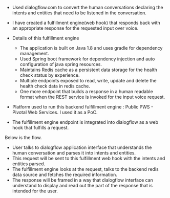  - Used dialogflow.com to convert the human conversations declaring the intents and entities that need to be listened in the conversation.
 - I have created a fulfillment engine(web hook) that responds back with an appropriate response for the requested input over voice.
 - Details of this fulfillment engine
    - The application is built on Java 1.8 and uses gradle for dependency management.
    - Used Spring boot framework for dependency injection and auto configuration of java spring resources.
    - Maintains Redis cache as a persistent data storage for the health check status by experience.
    - Multiple endpoints exposed to read, write, update and delete the health check data in redis cache.
    - One more endpoint that builds a response in a human readable format when the REST service is invoked for the input voice request.
 
 - Platform used to run this backend fulfillment engine : Public PWS - Pivotal Web Services. I used it as a PoC.
 - The fulfillment engine endpoint is integrated into dialogflow as a web hook that fulfills a request.
 
Below is the flow.
 
- User talks to dialogflow application interface that understands the human conversation and parses it into intents and entities.
- This request will be sent to this fulfillment web hook with the intents and entities parsed.
- The fulfillment engine looks at the request, talks to the backend redis data source and fetches the required information.
- The response will be framed in a way that dialogflow interface can understand to display and read out the part of the response that is intended for the user.
